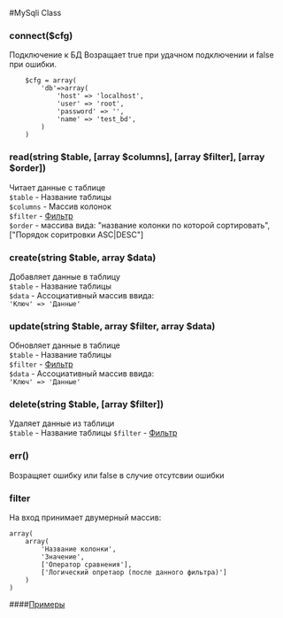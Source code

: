 #MySqli Class
### connect($cfg)
Подключение к БД
Возращает true при удачном подключении и false при ошибки.
```
    $cfg = array(
        'db'=>array(
    		'host' => 'localhost',
    		'user' => 'root',
    		'password' => '',
    		'name' => 'test_bd',
        )
    )
```
### read(string $table, [array  $columns], [array  $filter], [array  $order])
Читает данные с таблице  
```$table``` - Название таблицы  
```$columns``` - Массив колонок  
```$filter``` -  [Фильтр](https://github.com/iliailia1212/db/blob/master/README.md#filter)  
```$order``` - массива вида: "название колонки по которой сортировать", ["Порядок соритровки ASC|DESC"]  

### create(string $table, array  $data)
Добавляет данные в таблицу  
```$table``` - Название таблицы  
```$data``` - Ассоциативный массив ввида:  
``` 'Ключ' => 'Данные' ```

### update(string $table, array  $filter, array  $data)
Обновляет данные в таблице  
```$table``` - Название таблицы  
```$filter``` - [Фильтр](https://github.com/iliailia1212/db/blob/master/README.md#filter)  
```$data``` - Ассоциативный массив ввида:  
``` 'Ключ' => 'Данные' ```

### delete(string $table, [array  $filter])
Удаляет данные из таблици  
```$table``` - Название таблицы 
```$filter``` - [Фильтр](https://github.com/iliailia1212/db/blob/master/README.md#filter)  

### err()
Возращяет ошибку или false в случие отсутсвии ошибки

### filter  
На вход принимает двумерный массив:
```
array(
    array(
        'Название колонки',
        'Значение',
        ['Оператор сравнения'],
        ['Логический опретаор (после данного фильтра)']
    )
)

```
####[Примеры](https://github.com/iliailia1212/db/blob/master/demo.php) 
